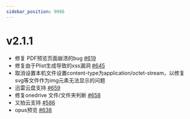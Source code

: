 ```yaml
---
sidebar_position: 9986
---
```


# v2.1.1

- 修复 PDF预览页面崩溃的bug [#619](https://github.com/Xhofe/alist/issues/619)
- 修复由于Plist生成导致的xss漏洞 [#645](https://github.com/Xhofe/alist/issues/645)
- 取消设置本机文件设置content-type为application/octet-stream，以修复svg等文件作为img元素无法显示的问题
- 迅雷云盘支持 [#659](https://github.com/Xhofe/alist/issues/659)
- 修复onedrive 文件/文件夹判断 [#658](https://github.com/Xhofe/alist/issues/658)
- 又拍云支持 [#586](https://github.com/Xhofe/alist/issues/586)
- opus预览 [#638](https://github.com/Xhofe/alist/issues/638)
